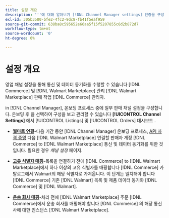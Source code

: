 ```yaml
---
title: 설정 개요
description: '''에 대해 알아보기 [!DNL Channel Manager settings] 인증을 구성하고 제품 카탈로그 속성 및 운송 회사를 매핑하기 위해 [!DNL Commerce] 그리고 [!DNL Walmart Marketplace]'''
exl-id: 305b3580-bfe2-4fc2-9dc8-fb41f5eaf959
source-git-commit: 638ba8c595652e66aa5f15f5207855c6d2b872d7
workflow-type: tm+mt
source-wordcount: '0'
ht-degree: 0%

---
```



# 설정 개요

영업 채널 설정을 통해 통신 및 데이터 동기화를 수행할 수 있습니다 [!DNL Commerce] 및 [!DNL Walmart Marketplace] 관리 [!DNL Walmart Marketplace] 판매 작업 [!DNL Commerce] 관리자.

in [!DNL Channel Manager], 온보딩 프로세스 중에 일부 판매 채널 설정을 구성합니다. 온보딩 후 을 선택하여 구성을 보고 관리할 수 있습니다 **[!UICONTROL Channel Settings]** 에서 [!UICONTROL Listings] 및 [!UICONTROL Orders] 대시보드 .

* **[월마트 연결](manage-wmt-connection.md)**-다음 기간 동안 [!DNL Channel Manager] 온보딩 프로세스, [API 자격 증명](walmart-requirements.md#generate-a-walmart-marketplace-production-api-key) 다음 [!DNL Walmart Marketplace] 연결할 판매자 계정 [!DNL Commerce] to [!DNL Walmart Marketplace] 통신 및 데이터 동기화를 위한 것입니다. 필요한 경우 *채널 설정* 페이지.

* **[고유 식별자 매핑](map-catalog-attributes.md)**-목록을 연결하기 전에 [!DNL Commerce] to [!DNL Walmart Marketplace]에서 하나 이상의 고유 식별자를 매핑합니다 [!DNL Commerce] 카탈로그에서 Walmart의 해당 식별자로 가져옵니다. 이 단계는 일치해야 합니다 [!DNL Commerce] 기존 [!DNL Walmart] 목록 및 제품 데이터 동기화 [!DNL Commerce] 및 [!DNL Walmart].

* **[운송 회사 매핑](map-shipping-carriers.md)**-처리 전에 [!DNL Walmart Marketplace] 주문 [!DNL Commerce]에서 운송 회사를 매핑해야 합니다 [!DNL Commerce] 의 해당 통신사에 대한 인스턴스 [!DNL Walmart Marketplace].
